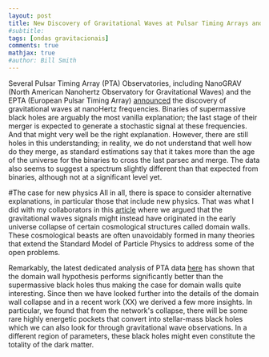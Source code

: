 ```yaml
---
layout: post
title: New Discovery of Gravitational Waves at Pulsar Timing Arrays and New Physics Interpretation
#subtitle: 
tags: [ondas gravitacionais]
comments: true
mathjax: true
#author: Bill Smith
---
```



Several Pulsar Timing Array (PTA) Observatories, including NanoGRAV (North American Nanohertz Observatory for Gravitational Waves) and the EPTA (European Pulsar Timing Array) [announced](https://nanograv.org/news/15yrDataSet) the discovery of gravitational waves at nanoHertz frequencies. 
Binaries of supermassive black holes are arguably the most vanilla explanation; the last stage of their merger is expected to generate a stochastic signal at these frequencies. And that might very well be the right explanation. However, there are still holes in this understanding; in reality, we do not understand that well how do they merge, as standard estimations say that it takes more than the age of the universe for the binaries to cross the last parsec and merge. 
The data also seems to suggest a spectrum slightly different than that expected from binaries, although not at a significant level yet.

#The case for new physics
All in all, there is space to consider alternative explanations, in particular those that include new physics. That was what I did with my collaborators in this [article](https://iopscience.iop.org/article/10.1088/1475-7516/2023/02/001) where we argued that the gravitational waves signals might instead have originated in the early universe collapse of certain cosmological structures called domain walls. These cosmological beasts are often unavoidably formed in many theories that extend the Standard Model of Particle Physics to address some of the open problems. 

Remarkably, the latest dedicated analysis of PTA data [here](https://iopscience.iop.org/article/10.3847/2041-8213/acdc91) has shown that the domain wall hypothesis performs significantly better than the supermassive black holes thus making the case for domain walls quite interesting. Since then we have looked further into the details of the domain wall collapse and in a recent work (XX) we derived a few more insights. In particular, we found that from the network's collapse, there will be some rare highly energetic pockets that convert into stellar-mass black holes which we can also look for through gravitational wave observations. In a different region of parameters, these black holes might even constitute the totality of the dark matter.

